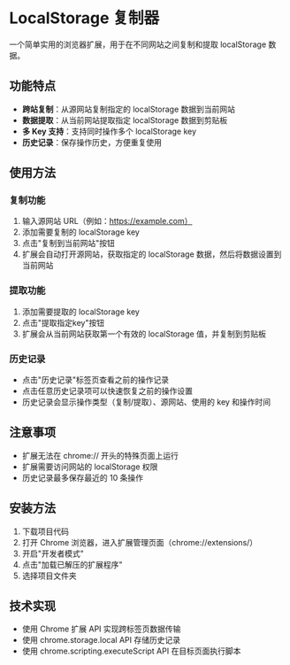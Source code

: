 # LocalStorage 复制器

一个简单实用的浏览器扩展，用于在不同网站之间复制和提取 localStorage 数据。

## 功能特点

- **跨站复制**：从源网站复制指定的 localStorage 数据到当前网站
- **数据提取**：从当前网站提取指定 localStorage 数据到剪贴板
- **多 Key 支持**：支持同时操作多个 localStorage key
- **历史记录**：保存操作历史，方便重复使用

## 使用方法

### 复制功能

1. 输入源网站 URL（例如：https://example.com）
2. 添加需要复制的 localStorage key
3. 点击"复制到当前网站"按钮
4. 扩展会自动打开源网站，获取指定的 localStorage 数据，然后将数据设置到当前网站

### 提取功能

1. 添加需要提取的 localStorage key
2. 点击"提取指定key"按钮
3. 扩展会从当前网站获取第一个有效的 localStorage 值，并复制到剪贴板

### 历史记录

- 点击"历史记录"标签页查看之前的操作记录
- 点击任意历史记录项可以快速恢复之前的操作设置
- 历史记录会显示操作类型（复制/提取）、源网站、使用的 key 和操作时间

## 注意事项

- 扩展无法在 chrome:// 开头的特殊页面上运行
- 扩展需要访问网站的 localStorage 权限
- 历史记录最多保存最近的 10 条操作

## 安装方法

1. 下载项目代码
2. 打开 Chrome 浏览器，进入扩展管理页面（chrome://extensions/）
3. 开启"开发者模式"
4. 点击"加载已解压的扩展程序"
5. 选择项目文件夹

## 技术实现

- 使用 Chrome 扩展 API 实现跨标签页数据传输
- 使用 chrome.storage.local API 存储历史记录
- 使用 chrome.scripting.executeScript API 在目标页面执行脚本
